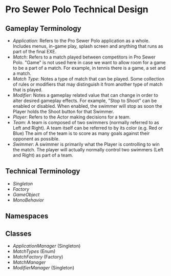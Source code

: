 Pro Sewer Polo Technical Design
===============================

Gameplay Terminology
------------------
- *Application*: Refers to the Pro Sewer Polo application as a whole. Includes menus, in-game play, splash screen and anything that runs as part of the final EXE.
- *Match*: Refers to a match played between competitors in Pro Sewer Polo. "Game" is not used here in case we want to allow room for a game to be a part of a match. For example, in tennis there is a game, a set and a match. 
- *Match Type*: Notes a type of match that can be played. Some collection of rules or modifiers that may distinguish it from another type of match that is played.
- *Modifier*: Notes a gameplay related value that can change in order to alter desired gameplay effects. For example, "Stop to Shoot" can be enabled or disabled. When enabled, the swimmer will stop as soon the Player holds the Shoot button for that Swimmer. 
- *Player*: Refers to the Actor making decisions for a team. 
- *Team*:  A team is composed of two swimmers (normally referred to as Left and Right). A team itself can be referred to by its color (e.g. Red or Blue) The aim of the team is to score as many goals against their opponent as possible. 
- *Swimmer*: A swimmer is primarily what the Player is controlling to win the match. The player will actually normally control two swimmers (Left and Right) as part of a team.

Technical Terminology
-----------------
- *Singleton*
- *Factory*
- *GameObject*
- *MonoBehavior*

Namespaces
-----------------

Classes
-----------------
- *ApplicationManager* (Singleton)
- *MatchTypes* (Enum)
- *MatchFactory* (Factory)
- *MatchManager*
- *ModifierManager* (Singleton)
